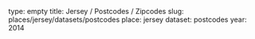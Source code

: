 type: empty
title: Jersey / Postcodes / Zipcodes
slug: places/jersey/datasets/postcodes
place: jersey
dataset: postcodes
year: 2014
